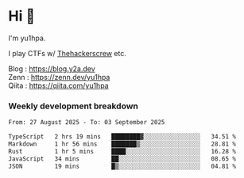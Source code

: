 # Hi 👋

I'm yu1hpa.

I play CTFs w/ [Thehackerscrew](https://www.thehackerscrew.team/) etc.

Blog : https://blog.y2a.dev  
Zenn : https://zenn.dev/yu1hpa  
Qiita : https://qiita.com/yu1hpa  

### Weekly development breakdown

<!--START_SECTION:waka-->

```txt
From: 27 August 2025 - To: 03 September 2025

TypeScript   2 hrs 19 mins   ████████▓░░░░░░░░░░░░░░░░   34.51 %
Markdown     1 hr 56 mins    ███████▒░░░░░░░░░░░░░░░░░   28.81 %
Rust         1 hr 5 mins     ████░░░░░░░░░░░░░░░░░░░░░   16.28 %
JavaScript   34 mins         ██░░░░░░░░░░░░░░░░░░░░░░░   08.65 %
JSON         19 mins         █▒░░░░░░░░░░░░░░░░░░░░░░░   04.81 %
```

<!--END_SECTION:waka-->

